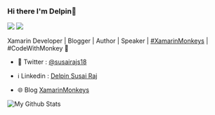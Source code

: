 ### Hi there I'm Delpin👋
![](https://img.shields.io/badge/C%23Corner-MVP-blue) ![](https://img.shields.io/badge/DZone-MVB-orange)

Xamarin Developer | Blogger | Author | Speaker | [#XamarinMonkeys](https://twitter/XamarinMonkeys) | #CodeWithMonkey :monkey:

- :baby_chick: Twitter : [@susairajs18](https://twitter.com/susairajs18)

- :information_source: Linkedin : [Delpin Susai Raj](https://www.linkedin.com/in/delpinsusairaj/)

- :globe_with_meridians: Blog [XamarinMonkeys](https://xamarinmonkeys.blogspot.com/)

![My Github Stats](https://github-readme-stats.vercel.app/api?username=susairajs&show_icons=true)
